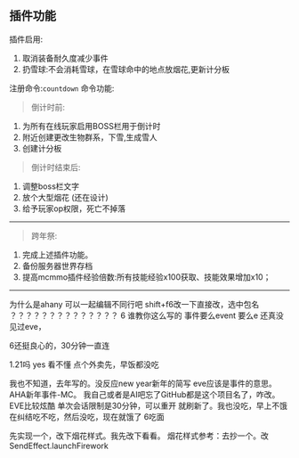 ## 插件功能
插件启用:
1. 取消装备耐久度减少事件 
2. 扔雪球:不会消耗雪球，在雪球命中的地点放烟花,更新计分板

注册命令:`countdown`
命令功能:
> 倒计时前:
1. 为所有在线玩家启用BOSS栏用于倒计时
2. 附近创建更改生物群系，下雪,生成雪人
3. 创建计分板

> 倒计时结束后:
1. 调整boss栏文字
2. 放个大型烟花 (还在设计)
3. 给予玩家op权限，死亡不掉落

---

> 跨年祭:
1. 完成上述插件功能。
2. 备份服务器世界存档
3. 提高mcmmo插件经验倍数:所有技能经验x100获取、技能效果增加x10；

--- 
为什么是ahany 可以一起编辑不同行吧 shift+f6改一下直接改，选中包名
？？？？？？？？？？？？？？
6
谁教你这么写的
事件要么event 要么e  还真没见过eve，

6还挺良心的，30分钟一直连

1.21吗 yes 看不懂 点个外卖先，早饭都没吃 


我也不知道，去年写的。没反应new year新年的简写 eve应该是事件的意思。AHA新年事件-MC。
我自己或者是AI吧忘了GitHub都是这个项目名了，咋改。
EVE比较炫酷
单次会话限制是30分钟，可以重开 就刷新了。我也没吃，早上不饿在纠结吃不吃，然后没吃，现在就饿了
6吃面

先实现一个，改下烟花样式。我先改下看看。
烟花样式参考：去抄一个。改SendEffect.launchFirework
